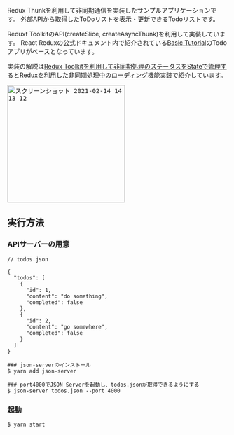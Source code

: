 Redux Thunkを利用して非同期通信を実装したサンプルアプリケーションです。
外部APIから取得したToDoリストを表示・更新できるTodoリストです。

Reduxt ToolkitのAPI(createSlice, createAsyncThunk)を利用して実装しています。
React Reduxの公式ドキュメント内で紹介されている[Basic Tutorial](https://react-redux.js.org/introduction/basic-tutorial)のTodoアプリがベースとなっています。

実装の解説は[Redux Toolkitを利用して非同期処理のステータスをStateで管理する](https://nishinatoshiharu.com/redux-async-status-state/)と[Reduxを利用した非同期処理中のローディング機能実装](https://nishinatoshiharu.com/loading-with-async-redux/)で紹介しています。

<kbd><img width="268" alt="スクリーンショット 2021-02-14 14 13 12" src="https://user-images.githubusercontent.com/3121046/109912319-27b2f680-7cef-11eb-99f1-36c52895ddcd.png"></kbd>


## 実行方法

### APIサーバーの用意

```
// todos.json

{
  "todos": [
    {
      "id": 1,
      "content": "do something",
      "completed": false
    },
    {
      "id": 2,
      "content": "go somewhere",
      "completed": false
    }
  ]
}
```

```
### json-serverのインストール
$ yarn add json-server

### port4000でJSON Serverを起動し、todos.jsonが取得できるようにする
$ json-server todos.json --port 4000
```

### 起動

```
$ yarn start
```
